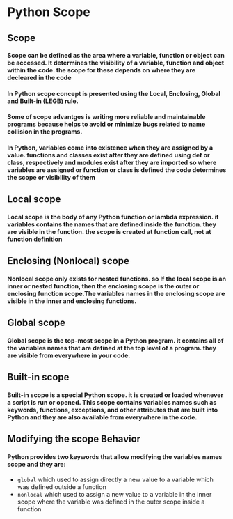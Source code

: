 # Python Scope
## Scope
#### Scope can be defined as the area where a variable, function or object can be accessed.  It determines the visibility of a variable, function and object within the code. the scope for these depends on where they are decleared in the code
#### In Python scope concept is presented using the Local, Enclosing, Global and Built-in (LEGB) rule.
#### Some of scope advantges is writing more reliable and maintainable programs because helps to avoid or minimize bugs related to name collision in the programs.
#### In Python, variables come into existence when they are assigned by a value. functions and classes exist after they are defined using def or class, respectively and modules exist after they are imported so where variables are assigned or function or class is defined the code determines the scope or visibility of them
## Local scope
#### Local scope is the body of any Python function or lambda expression. it variables contains the names that are defined inside the function. they are visible in the function. the scope is created at function call, not at function definition
## Enclosing (Nonlocal) scope
#### Nonlocal scope only exists for nested functions. so If the local scope is an inner or nested function, then the enclosing scope is the outer or enclosing function scope.The variables names in the enclosing scope are visible in the inner and enclosing functions.
## Global scope
#### Global scope is the top-most scope in a Python program. it contains all of the variables names that are defined at the top level of a program. they are visible from everywhere in your code.
## Built-in scope
#### Built-in scope is a special Python scope. it is created or loaded whenever a script is run or opened. This scope contains variables names such as keywords, functions, exceptions, and other attributes that are built into Python and they are also available from everywhere in the code.
## Modifying the scope Behavior 
#### Python provides two keywords that allow modifying the variables names scope and they are:
- `global` which used to assign directly a new value to a variable which was defined outside a function
- `nonlocal` which used to assign a new value to a variable in the inner scope where the variable was defined in the outer scope inside a function